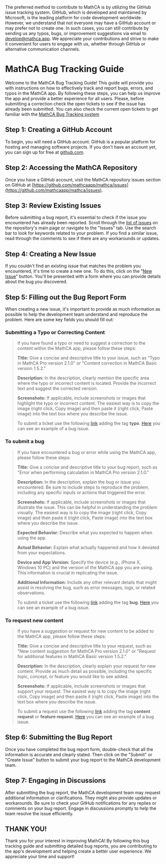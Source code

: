 The preferred method to contribute to MathCA is by utilizing the GitHub issue tracking system. GitHub, which is developed and maintained by Microsoft, is the leading platform for code development worldwide. However, we understand that not everyone may have a GitHub account or may prefer not to create one. In such cases, you can still contribute by sending us any typos, bugs, or improvement suggestions via email to [develop@mathca.app](mailto:develop@mathca.app?subject=MathCA%20APP%20-%20Issue). We appreciate your contributions and strive to make it convenient for users to engage with us, whether through GitHub or alternative communication channels.


# MathCA Bug Tracking Guide
Welcome to the MathCA Bug Tracking Guide! This guide will provide you with instructions on how to effectively track and report bugs, errors, and typos in the MathCA app. By following these steps, you can help us improve the app and provide a better experience for all users. Please, before submitting a correction check the open tickets to see if the issue has already been submitted. You can also check the current open tickets to get familiar with the [MathCA Bug Tracking system](https://github.com/mathcaapp/mathca/issues)

## Step 1: Creating a GitHub Account

To begin, you will need a GitHub account. GitHub is a popular platform for hosting and managing software projects. If you don't have an account yet, you can sign up for free at [github.com](https://github.com/).

## Step 2: Accessing the MathCA Repository
Once you have a GitHub account, visit the MathCA repository issues section on GitHub at [https://github.com/mathcaapp/mathca/issues](https://github.com/mathcaapp/mathca/issues). 

## Step 3: Review Existing Issues 

Before submitting a bug report, it's essential to check if the issue you encountered has already been reported. Scroll through the [list of issues](https://github.com/mathcaapp/mathca/issues) on the repository's main page or navigate to the "Issues" tab. Use the search bar to look for keywords related to your problem. If you find a similar issue, read through the comments to see if there are any workarounds or updates.

## Step 4: Creating a New Issue
If you couldn't find an existing issue that matches the problem you encountered, it's time to create a new one. To do this, click on the "[New Issue](https://github.com/mathcaapp/mathca/issues/new/choose)" button. You'll be presented with a form where you can provide details about the bug you discovered.

## Step 5: Filling out the Bug Report Form

When creating a new issue, it's important to provide as much information as possible to help the development team understand and reproduce the problem. Here are some key fields you should fill out:

### Submitting a Typo or Correcting Content
> If you have found a typo or need to suggest a correction to the content within the MathCA app, please follow these steps:
>
> **Title:** Give a concise and descriptive title to your issue, such as "Typo in MathCA Pro version 2.1.0" or "Content correction in MathCA Basic version 1.5.2."
>
> **Description:** In the description, clearly mention the specific area where the typo or incorrect content is located. Provide the incorrect text and suggest the corrected version.
>
> **Screenshots:** If applicable, include screenshots or images that highlight the typo or incorrect content. The easiest way is to copy the image (right click, Copy image) and then paste it (right click, Paste image) into the text box where you describe the issue.
>
> To submit a ticket use the following [link](https://github.com/mathcaapp/mathca/issues/new/choose) adding the tag **typo**. [Here](https://github.com/mathcaapp/mathca/issues/7) you can see an example of a bug issue. 


### To submit a bug
> If you have encountered a bug or error while using the MathCA app, please follow these steps:
> 
> **Title:** Give a concise and descriptive title to your bug report, such as "Error when performing calculation in MathCA Pro version 2.1.0."
> 
> **Description:** In the description, explain the bug or issue you encountered. Be sure to include steps to reproduce the problem, including any specific inputs or actions that triggered the error.
> 
> **Screenshots:** If applicable, include screenshots or images that illustrate the issue. This can be helpful in understanding the problem visually. The easiest way is to copy the image (right click, Copy image) and then paste it (right click, Paste image) into the text box where you describe the issue.
> 
> **Expected Behavior:** Describe what you expected to happen when using the app.
> 
> **Actual Behavior:** Explain what actually happened and how it deviated from your expectations.
> 
> **Device and App Version:** Specify the device (e.g., iPhone X, Windows 10 PC) and the version of the MathCA app you are using. This information is crucial in replicating the issue.
> 
> **Additional Information:** Include any other relevant details that might assist in resolving the bug, such as error messages, logs, or related observations.
>
> To submit a ticket use the following [link](https://github.com/mathcaapp/mathca/issues/new/choose) adding the tag **bug**. [Here](https://github.com/mathcaapp/mathca/issues/5) you can see an example of a bug issue. 


### To request new content 
> If you have a suggestion or request for new content to be added to the MathCA app, please follow these steps:
> 
> **Title:** Give a concise and descriptive title to your request, such as "New content suggestion for MathCA Pro version 2.1.0" or "Request for additional features in MathCA Basic version 1.5.2."
>
> **Description:** In the description, clearly explain your request for new content. Provide as much detail as possible, including the specific topic, concept, or feature you would like to see added.
>
> **Screenshots:** If applicable, include screenshots or images that support your request. The easiest way is to copy the image (right click, Copy image) and then paste it (right click, Paste image) into the text box where you describe the issue.
>
> To submit a request use the following [link](https://github.com/mathcaapp/mathca/issues/new/choose) adding the tag **content request** or **feature request**. [Here](https://github.com/mathcaapp/mathca/issues/6) you can see an example of a bug issue. 
>

## Step 6: Submitting the Bug Report
Once you have completed the bug report form, double-check that all the information is accurate and clearly stated. Then click on the "Submit" or "Create Issue" button to submit your bug report to the MathCA development team.

## Step 7: Engaging in Discussions
After submitting the bug report, the MathCA development team may request additional information or clarifications. They might also provide updates or workarounds. Be sure to check your GitHub notifications for any replies or comments on your bug report. Engage in discussions promptly to help the team resolve the issue efficiently.

## THANK YOU!
Thank you for your interest in improving MathCA! By following this bug tracking guide and submitting detailed bug reports, you are contributing to the app's development and helping create a better user experience. We appreciate your time and support!
